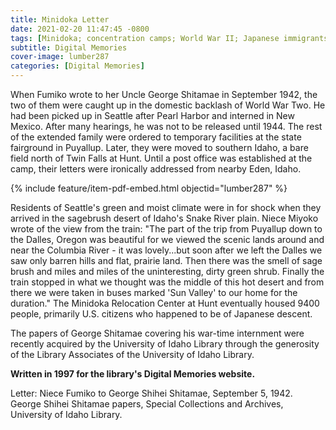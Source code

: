 ```yaml
---
title: Minidoka Letter
date: 2021-02-20 11:47:45 -0800
tags: [Minidoka; concentration camps; World War II; Japanese immigrants; Japanese Americans; letters]
subtitle: Digital Memories
cover-image: lumber287
categories: [Digital Memories]
---
```



When Fumiko wrote to her Uncle George Shitamae in September 1942, the two of them were caught up in the domestic backlash of World War Two. He had been picked up in Seattle after Pearl Harbor and interned in New Mexico. After many hearings, he was not to be released until 1944. The rest of the extended family were ordered to temporary facilities at the state fairground in Puyallup. Later, they were moved to southern Idaho, a bare field north of Twin Falls at Hunt. Until a post office was established at the camp, their letters were ironically addressed from nearby Eden, Idaho.

{% include feature/item-pdf-embed.html objectid="lumber287" %}

Residents of Seattle's green and moist climate were in for shock when they arrived in the sagebrush desert of Idaho's Snake River plain. Niece Miyoko wrote of the view from the train: "The part of the trip from Puyallup down to the Dalles, Oregon was beautiful for we viewed the scenic lands around and near the Columbia River - it was lovely...but soon after we left the Dalles we saw only barren hills and flat, prairie land. Then there was the smell of sage brush and miles and miles of the uninteresting, dirty green shrub. Finally the train stopped in what we thought was the middle of this hot desert and from there we were taken in buses marked 'Sun Valley' to our home for the duration." The Minidoka Relocation Center at Hunt eventually housed 9400 people, primarily U.S. citizens who happened to be of Japanese descent.

The papers of George Shitamae covering his war-time internment were recently acquired by the University of Idaho Library through the generosity of the Library Associates of the University of Idaho Library.

**Written in 1997 for the library's Digital Memories website.**

Letter: Niece Fumiko to George Shihei Shitamae, September 5, 1942. George Shihei Shitamae papers, Special Collections and Archives, University of Idaho Library.